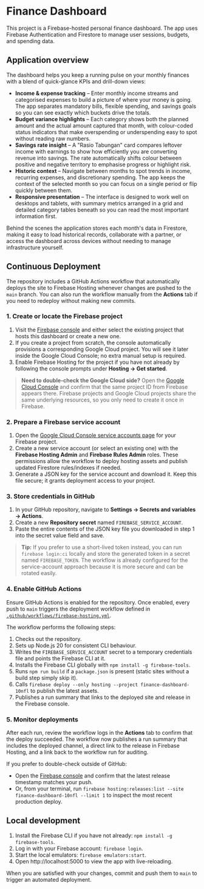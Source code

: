 # Finance Dashboard

This project is a Firebase-hosted personal finance dashboard. The app uses Firebase Authentication and Firestore to manage user sessions, budgets, and spending data.

## Application overview

The dashboard helps you keep a running pulse on your monthly finances with a blend of quick-glance KPIs and drill-down views:

* **Income & expense tracking** – Enter monthly income streams and categorised expenses to build a picture of where your money is going. The app separates mandatory bills, flexible spending, and savings goals so you can see exactly which buckets drive the totals.
* **Budget variance highlights** – Each category shows both the planned amount and the actual amount captured that month, with colour-coded status indicators that make overspending or underspending easy to spot without reading raw numbers.
* **Savings rate insight** – A "Rasio Tabungan" card compares leftover income with earnings to show how efficiently you are converting revenue into savings. The rate automatically shifts colour between positive and negative territory to emphasise progress or highlight risk.
* **Historic context** – Navigate between months to spot trends in income, recurring expenses, and discretionary spending. The app keeps the context of the selected month so you can focus on a single period or flip quickly between them.
* **Responsive presentation** – The interface is designed to work well on desktops and tablets, with summary metrics arranged in a grid and detailed category tables beneath so you can read the most important information first.

Behind the scenes the application stores each month's data in Firestore, making it easy to load historical records, collaborate with a partner, or access the dashboard across devices without needing to manage infrastructure yourself.

## Continuous Deployment

The repository includes a GitHub Actions workflow that automatically deploys the site to Firebase Hosting whenever changes are pushed to the `main` branch. You can also run the workflow manually from the **Actions** tab if you need to redeploy without making new commits.

### 1. Create or locate the Firebase project

1. Visit the [Firebase console](https://console.firebase.google.com/) and either select the existing project that hosts this dashboard or create a new one.
2. If you create a project from scratch, the console automatically provisions a corresponding Google Cloud project. You will see it later inside the Google Cloud Console; no extra manual setup is required.
3. Enable Firebase Hosting for the project if you have not already by following the console prompts under **Hosting → Get started**.

> **Need to double-check the Google Cloud side?** Open the [Google Cloud Console](https://console.cloud.google.com/projectselector2/home/dashboard) and confirm that the same project ID from Firebase appears there. Firebase projects and Google Cloud projects share the same underlying resources, so you only need to create it once in Firebase.

### 2. Prepare a Firebase service account

1. Open the [Google Cloud Console service accounts page](https://console.cloud.google.com/iam-admin/serviceaccounts) for your Firebase project.
2. Create a new service account (or select an existing one) with the **Firebase Hosting Admin** and **Firebase Rules Admin** roles. These permissions allow the workflow to deploy hosting assets and publish updated Firestore rules/indexes if needed.
3. Generate a JSON key for the service account and download it. Keep this file secure; it grants deployment access to your project.

### 3. Store credentials in GitHub

1. In your GitHub repository, navigate to **Settings → Secrets and variables → Actions**.
2. Create a new **Repository secret** named `FIREBASE_SERVICE_ACCOUNT`.
3. Paste the entire contents of the JSON key file you downloaded in step 1 into the secret value field and save.

> **Tip:** If you prefer to use a short-lived token instead, you can run `firebase login:ci` locally and store the generated token in a secret named `FIREBASE_TOKEN`. The workflow is already configured for the service-account approach because it is more secure and can be rotated easily.

### 4. Enable GitHub Actions

Ensure GitHub Actions is enabled for the repository. Once enabled, every push to `main` triggers the deployment workflow defined in [`.github/workflows/firebase-hosting.yml`](.github/workflows/firebase-hosting.yml).

The workflow performs the following steps:

1. Checks out the repository.
2. Sets up Node.js 20 for consistent CLI behaviour.
3. Writes the `FIREBASE_SERVICE_ACCOUNT` secret to a temporary credentials file and points the Firebase CLI at it.
4. Installs the Firebase CLI globally with `npm install -g firebase-tools`.
5. Runs `npm run build` if a `package.json` is present (static sites without a build step simply skip it).
6. Calls `firebase deploy --only hosting --project finance-dashboard-10nfl` to publish the latest assets.
7. Publishes a run summary that links to the deployed site and release in the Firebase console.

### 5. Monitor deployments

After each run, review the workflow logs in the **Actions** tab to confirm that the deploy succeeded. The workflow now publishes a run summary that includes the deployed channel, a direct link to the release in Firebase Hosting, and a link back to the workflow run for auditing.

If you prefer to double-check outside of GitHub:

* Open the [Firebase console](https://console.firebase.google.com/project/finance-dashboard-10nfl/hosting/sites) and confirm that the latest release timestamp matches your push.
* Or, from your terminal, run `firebase hosting:releases:list --site finance-dashboard-10nfl --limit 1` to inspect the most recent production deploy.

## Local development

1. Install the Firebase CLI if you have not already: `npm install -g firebase-tools`.
2. Log in with your Firebase account: `firebase login`.
3. Start the local emulators: `firebase emulators:start`.
4. Open http://localhost:5000 to view the app with live-reloading.

When you are satisfied with your changes, commit and push them to `main` to trigger an automated deployment.
